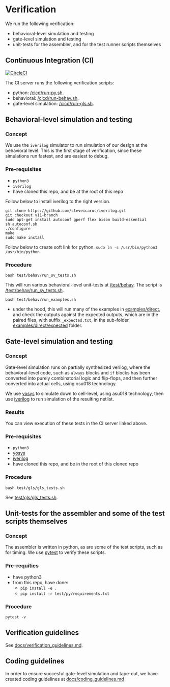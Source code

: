 # Verification

We run the following verification:
- behavioral-level simulation and testing
- gate-level simulation and testing
- unit-tests for the assembler, and for the test runner scripts themselves

## Continuous Integration (CI)

[![CircleCI](https://circleci.com/gh/hughperkins/VeriGPU/tree/main.svg?style=svg)](https://circleci.com/gh/hughperkins/VeriGPU/tree/main)

The CI server runs the following verification scripts:
- python: [/cicd/run-py.sh](/cicd/run-py.sh).
- behavioral: [/cicd/run-behav.sh](/cicd/run-behav.sh).
- gate-level simulation: [/cicd/run-gls.sh](/cicd/run-gls.sh).

## Behavioral-level simulation and testing

### Concept

We use the `iverilog` simulator to run simulation of our design at the behavioral level. This is the first stage of verification, since these simulations run fastest, and are easiest to debug.

### Pre-requisites

- `python3`
- `iverilog`
- have cloned this repo, and be at the root of this repo

Follow below to install iverilog to the right version.
```
git clone https://github.com/steveicarus/iverilog.git
git checkout v11-branch
sudo apt-get install autoconf gperf flex bison build-essential
sh autoconf.sh
./configure
make
sudo make install
```
Follow below to create soft link for python.
`sudo ln -s /usr/bin/python3 /usr/bin/python`

### Procedure

```
bash test/behav/run_sv_tests.sh
```

This will run various behavioral-level unit-tests at [/test/behav](/test/behav). The script is [/test/behav/run_sv_tests.sh](/test/behav/run_sv_unit_tests.sh).

```
bash test/behav/run_examples.sh
```

- under the hood, this will run many of the examples in [examples/direct](/examples/direct), and check the outputs against the expected outputs, which are in the paired files, with suffix `_expected.txt`, in the sub-folder [examples/direct/expected](/examples/direct/expected) folder.

## Gate-level simulation and testing

### Concept

Gate-level simulation runs on partially synthesized verilog, where the behavioral-level code, such as `always` blocks and `if` blocks has been converted into purely combinatorial logic and flip-flops, and then further converted into actual cells, using osu018 technology.

We use [yosys](https://yosyshq.net/yosys/) to simulate down to cell-level, using asu018 technology, then use [iverilog](http://iverilog.icarus.com/) to run simulation of the resulting netlist.

### Results

You can view execution of these tests in the CI server linked above.

### Pre-requisites

- `python3`
- [yosys](https://yosyshq.net/yosys/)
- [iverilog](http://iverilog.icarus.com/)
- have cloned this repo, and be in the root of this cloned repo

### Procedure

```
bash test/gls/gls_tests.sh
```

See [test/gls/gls_tests.sh](/test/gls/gls_tests.sh).


## Unit-tests for the assembler and some of the test scripts themselves

### Concept

The assembler is written in python, as are some of the test scripts, such as for timing. We use [pytest](https://docs.pytest.org/en/7.1.x/) to verify these scripts.

### Pre-requities

- have python3
- from this repo, have done:
    - `pip install -e .`
    - `pip install -r test/py/requirements.txt`

### Procedure

```
pytest -v
```

## Verification guidelines

See [docs/verification_guidelines.md](/docs/verification_guidelines.md).

## Coding guidelines

In order to ensure succesful gate-level simulation and tape-out, we have created coding guidelines at [docs/coding_guidelines.md](/docs/coding_guidelines.md)
